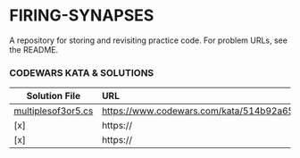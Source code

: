 # FIRING-SYNAPSES
A repository for storing and revisiting practice code.  For problem URLs, see the README.

### CODEWARS KATA & SOLUTIONS
| Solution File | URL           |
| ------------- |:--------------|
| [multiplesof3or5.cs](https://github.com/jwoot97/FIRING-SYNAPSES/blob/main/multiplesof3or5.cs) | https://www.codewars.com/kata/514b92a657cdc65150000006/csharp |
| [x]           | https://      |
| [x]           | https://      |
